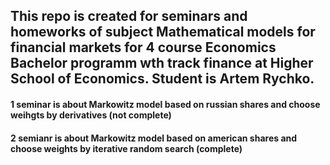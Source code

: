 ## This repo is created for seminars and homeworks of subject Mathematical models for financial markets for 4 course Economics Bachelor programm wth track finance at Higher School of Economics. Student is Artem Rychko.

#### 1 seminar is about Markowitz model based on russian shares and choose weihgts by derivatives (not complete)

#### 2 semianr is about Markowitz model based on american shares and choose weights by iterative random search (complete)
